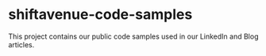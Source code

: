 # shiftavenue-code-samples
This project contains our public code samples used in our LinkedIn and Blog articles.
